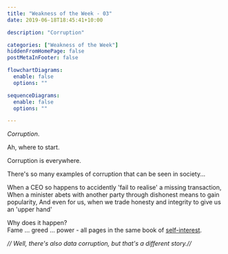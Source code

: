 ```yaml
---
title: "Weakness of the Week - 03"
date: 2019-06-18T18:45:41+10:00

description: "Corruption"

categories: ["Weakness of the Week"]
hiddenFromHomePage: false
postMetaInFooter: false

flowchartDiagrams:
  enable: false
  options: ""

sequenceDiagrams: 
  enable: false
  options: ""

---
```


_Corruption_.  

Ah, where to start.

Corruption is everywhere.  

There's so many examples of corruption that can be seen in society...  

When a CEO so happens to accidently 'fail to realise' a missing transaction,  
When a minister abets with another party through dishonest means to gain popularity,
And even for us, when we trade honesty and integrity to give us an 'upper hand'

Why does it happen?  
Fame ... greed ... power - all pages in the same book of [self-interest](../weakness-of-the-week-02).

_// Well, there's also data corruption, but that's a different story.//_

